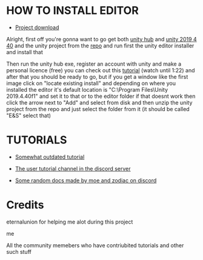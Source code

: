 # HOW TO INSTALL EDITOR

* [Project download](https://drive.google.com/file/d/1_XysMNMKo51ggN4u4U8e0uBI5y4Ab-Vk/view?usp=sharing)

Alright, first off you're gonna want to go get both [unity hub](<https://unity.com/download>) and [unity 2019 4 40](<https://unity.com/releases/editor/whats-new/2019.4.40>) and the unity project from the [repo](<https://github.com/Minepool9/EnvyAndSpite>)  and run first the unity editor installer and install that

Then run the unity hub exe, register an account with unity and make a personal licence (free) you can check out this [tutorial](<https://www.youtube.com/watch?v=gg9Mb9xH7MY>) (watch until 1:22) and after that you should be ready to go, but if you get a window like the first image click on "locate existing install" and depending on where you installed the editor it's default location is "C:\Program Files\Unity 2019.4.40f1" and set it to that or to the editor folder if that doesnt work  then click the arrow next to "Add" and select from disk and then unzip the unity project from the repo and just select the folder from it (it should be called "E&S" select that)

# TUTORIALS 

* [Somewhat outdated tutorial](https://www.youtube.com/watch?v=n5iKxAL-R6U)

* [The user tutorial channel in the discord server](https://discord.gg/9AEcYGpYFX)

* [Some random docs made by moe and zodiac on discord](https://docs.google.com/document/d/1g-TNCO2L20vdAWpdM-ZPcqw_QUEIK10EDfm-Sv0zahI)

# Credits

eternalunion for helping me alot during this project

me 

All the community memebers who have contriubited tutorials and other such stuff
